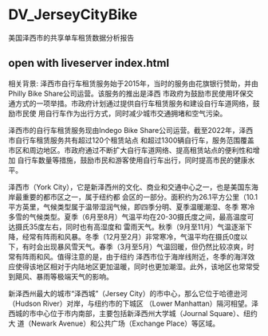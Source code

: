 # DV_JerseyCityBike
美国泽西市的共享单车租赁数据分析报告
## open with liveserver    index.html

相关背景: 泽西市⾃⾏车租赁服务始于2015年，当时的服务由花旗银⾏赞助，并由Philly Bike Share公司运营。该服务的推出是泽西 市政府为⿎励市民使⽤环保交通⽅式的⼀项举措。市政府计划通过提供⾃⾏车租赁服务和建设⾃⾏车道⽹络，⿎励市民使 ⽤⾃⾏车作为出⾏⽅式，同时减少城市交通拥堵和空⽓污染。

泽西市的⾃⾏车租赁服务现由Indego Bike Share公司运营。截⾄2022年，泽西市⾃⾏车租赁服务共有超过120个租赁站点 和超过1300辆⾃⾏车，服务范围覆盖市区和周边地区。市政府通过不断扩⼤⾃⾏车道⽹络、提⾼租赁站点的便利性和增加 ⾃⾏车数量等措施，⿎励市民和游客使⽤⾃⾏车出⾏，同时提⾼市民的健康⽔平。

泽西市（York City），它是新泽西州的⽂化、商业和交通中⼼之⼀，也是美国东海岸最重要的都市区之⼀，属于纽约都 会区的⼀部分。⾯积约为26.1平⽅公⾥（10.1平⽅英⾥，⽓候类型属于温带湿润⽓候，即四季分明、夏季温暖潮湿、冬季 寒冷多雪的⽓候类型。夏季（6⽉⾄8⽉）⽓温平均在20-30摄⽒度之间，最⾼温度可达摄⽒35度左右，同时也有⾼湿度和 雷⾬天⽓。秋季（9⽉⾄11⽉）⽓温逐渐下降，经常有阵⾬和风暴。冬季（12⽉⾄2⽉）⾮常寒冷，⽓温平均在摄⽒0度以 下，有时会出现暴风雪天⽓。春季（3⽉⾄5⽉）⽓温回暖，但仍然⽐较凉爽，时常有阵⾬和风。值得注意的是，由于纽约 泽西市位于海岸线附近，冬季的海洋效应使得该地区相对于内陆地区更加温暖，同时也更加潮湿。此外，该地区也常常受 到飓风、暴⾬等极端天⽓的影响。

新泽西州最⼤的城市“泽西城”（Jersey City）的市中⼼，那么它位于哈德逊河（Hudson River）对岸，与纽约市的下城区 （Lower Manhattan）隔河相望。泽西城的市中⼼位于市内南部，主要包括新泽西州⼤学城（Journal Square）、纽约⼤ 道（Newark Avenue）和公共⼴场（Exchange Place）等区域。
